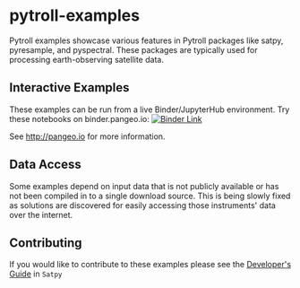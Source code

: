 # pytroll-examples

Pytroll examples showcase various features in Pytroll packages like satpy, pyresample, and pyspectral. These packages are typically used for processing earth-observing satellite data.

## Interactive Examples

These examples can be run from a live Binder/JupyterHub environment.
Try these notebooks on binder.pangeo.io: [![Binder Link][1]](http://binder.pangeo.io/v2/gh/pytroll/pytroll-examples/master)

See http://pangeo.io for more information.

## Data Access

Some examples depend on input data that is not publicly available or has not been compiled in to a single download source. This is being slowly fixed as solutions are discovered for easily accessing those instruments' data over the internet.

## Contributing

If you would like to contribute to these examples please see the [Developer's Guide](https://satpy.readthedocs.io/en/latest/dev_guide/index.html) in `Satpy`

[1]: http://binder.pangeo.io/badge.svg

